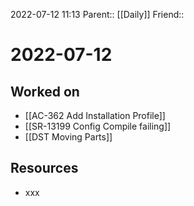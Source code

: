2022-07-12 11:13
Parent:: [[Daily]] 
Friend:: 

# 2022-07-12

## Worked on

- [[AC-362 Add Installation Profile]]
- [[SR-13199 Config Compile failing]]
- [[DST Moving Parts]]

## Resources

- xxx
